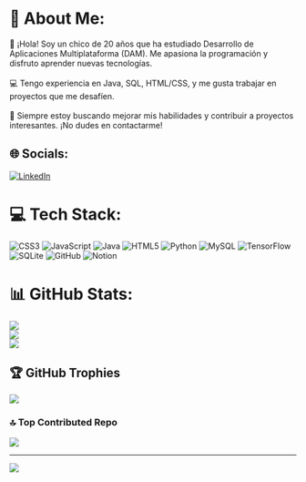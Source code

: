 # 💫 About Me:
👋 ¡Hola! Soy un chico de 20 años que ha estudiado Desarrollo de Aplicaciones Multiplataforma (DAM). Me apasiona la programación y disfruto aprender nuevas tecnologías.<br><br>💻 Tengo experiencia en Java, SQL, HTML/CSS, y me gusta trabajar en proyectos que me desafíen.<br><br>🚀 Siempre estoy buscando mejorar mis habilidades y contribuir a proyectos interesantes. ¡No dudes en contactarme!

## 🌐 Socials:
[![LinkedIn](https://img.shields.io/badge/LinkedIn-%230077B5.svg?logo=linkedin&logoColor=white)](www.linkedin.com/in/AlejandroJimenez16) 

# 💻 Tech Stack:
![CSS3](https://img.shields.io/badge/css3-%231572B6.svg?style=for-the-badge&logo=css3&logoColor=white) ![JavaScript](https://img.shields.io/badge/javascript-%23323330.svg?style=for-the-badge&logo=javascript&logoColor=%23F7DF1E) ![Java](https://img.shields.io/badge/java-%23ED8B00.svg?style=for-the-badge&logo=openjdk&logoColor=white) ![HTML5](https://img.shields.io/badge/html5-%23E34F26.svg?style=for-the-badge&logo=html5&logoColor=white) ![Python](https://img.shields.io/badge/python-3670A0?style=for-the-badge&logo=python&logoColor=ffdd54) ![MySQL](https://img.shields.io/badge/mysql-4479A1.svg?style=for-the-badge&logo=mysql&logoColor=white) ![TensorFlow](https://img.shields.io/badge/TensorFlow-%23FF6F00.svg?style=for-the-badge&logo=TensorFlow&logoColor=white) ![SQLite](https://img.shields.io/badge/sqlite-%2307405e.svg?style=for-the-badge&logo=sqlite&logoColor=white) ![GitHub](https://img.shields.io/badge/github-%23121011.svg?style=for-the-badge&logo=github&logoColor=white) ![Notion](https://img.shields.io/badge/Notion-%23000000.svg?style=for-the-badge&logo=notion&logoColor=white)
# 📊 GitHub Stats:
![](https://github-readme-stats.vercel.app/api?username=AlejandroJimenez16&theme=jolly&hide_border=false&include_all_commits=false&count_private=false)<br/>
![](https://github-readme-streak-stats.herokuapp.com/?user=AlejandroJimenez16&theme=jolly&hide_border=false)<br/>
![](https://github-readme-stats.vercel.app/api/top-langs/?username=AlejandroJimenez16&theme=jolly&hide_border=false&include_all_commits=false&count_private=false&layout=compact)

## 🏆 GitHub Trophies
![](https://github-profile-trophy.vercel.app/?username=AlejandroJimenez16&theme=radical&no-frame=false&no-bg=false&margin-w=4)

### 🔝 Top Contributed Repo
![](https://github-contributor-stats.vercel.app/api?username=AlejandroJimenez16&limit=5&theme=jolly&combine_all_yearly_contributions=true)

---
[![](https://visitcount.itsvg.in/api?id=AlejandroJimenez16&icon=0&color=0)](https://visitcount.itsvg.in)

<!-- Proudly created with GPRM ( https://gprm.itsvg.in ) -->
